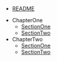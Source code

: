 * [README](README.md)
- ChapterOne
    * [SectionOne](1-ChapterOne/1a-SectionOne.md)
    * [SectionTwo](1-ChapterOne/1b-SectionTwo.md)
- ChapterTwo
    * [SectionOne](2-ChapterTwo/1a-SectionOne.md)
    * [SectionTwo](2-ChapterTwo/1b-SectionTwo.md)


